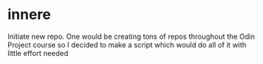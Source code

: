 # innere
Initiate new repo. One would be creating tons of repos throughout the Odin Project course so I decided to make a script which would do all of it with little effort needed
